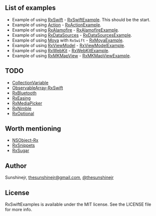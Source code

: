 ## List of examples
- Example of using [RxSwift](https://github.com/ReactiveX/RxSwift) - [RxSwiftExample](https://github.com/DroidsOnRoids/RxSwiftExamples/tree/master/RxSwiftExample). This should be the start.
- Example of using [Action](https://github.com/RxSwiftCommunity/Action) - [RxActionExample](https://github.com/DroidsOnRoids/RxSwiftExamples/tree/master/RxActionExample).
- Example of using [RxAlamofire](https://github.com/RxSwiftCommunity/RxAlamofire/) - [RxAlamofireExample](https://github.com/DroidsOnRoids/RxSwiftExamples/tree/master/RxAlamofireExample).
- Example of using [RxDataSources](https://github.com/RxSwiftCommunity/RxDataSources/) - [RxDataSourcesExample](https://github.com/DroidsOnRoids/RxSwiftExamples/tree/master/RxDataSourcesExample).
- Example of using [Moya](https://github.com/Moya/Moya/) with `RxSwift` - [RxMoyaExample](https://github.com/DroidsOnRoids/RxSwiftExamples/tree/master/RxMoyaExample).
- Example of using [RxViewModel](https://github.com/RxSwiftCommunity/RxViewModel/) - [RxViewModelExample](https://github.com/DroidsOnRoids/RxSwiftExamples/tree/master/RxViewModelExample).
- Example of using [RxWebKit](https://github.com/RxSwiftCommunity/RxWebKit) -
[RxWebKitExample](https://github.com/DroidsOnRoids/RxSwiftExamples/tree/master/RxWebKitExample).
- Example of using [RxMKMapView](https://github.com/RxSwiftCommunity/RxMKMapView) -
[RxMKMapViewExample](https://github.com/DroidsOnRoids/RxSwiftExamples/tree/master/RxMKMapViewExample).

## TODO
- [CollectionVariable](https://github.com/gitdoapp/CollectionVariable)
- [ObservableArray-RxSwift](https://github.com/safx/ObservableArray-RxSwift)
- [RxBluetooth](https://github.com/SideEffects-xyz/RxBluetooth)
- [RxEasing](https://github.com/lintmachine/RxEasing)
- [RxMediaPicker](https://github.com/ruipfcosta/RxMediaPicker)
- [RxNimble](https://github.com/RxSwiftCommunity/RxNimble)
- [RxOptional](https://github.com/RxSwiftCommunity/RxOptional)

## Worth mentioning
- [NSObject-Rx](https://github.com/RxSwiftCommunity/NSObject-Rx)
- [RxSnippets](https://github.com/RxSwiftCommunity/RxSnippets)
- [RxSugar](https://github.com/RxSugar/RxSugar)

## Author

Sunshinejr, thesunshinejr@gmail.com, <a href="https://twitter.com/thesunshinejr">@thesunshinejr</a>

## License

RxSwiftExamples is available under the MIT license. See the LICENSE file for more info.
